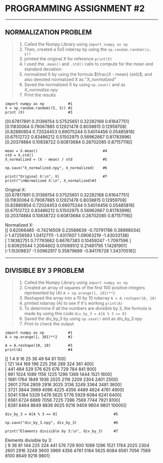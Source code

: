 # **PROGRAMMING ASSIGNMENT #2**
___
## NORMALIZATION PROBLEM
> 1. Called the Numpy Library using `import numpy as np`
> 2. Then, created a 5x5 ndarray by using the `np.random.random((x, y))`
> 3. printed the original X for reference `print(X)`
> 4. I used the `.mean()` and `.std()` calls to compute for the mean and standard deviation
> 5. normalized X by using the formula $\frac{X - mean} {std}$, and also denoted normalized X as "*X_normalized*"
> 6. Saved the normalized X by using `np.save()` and as *X_normalize.npy*
> 7. Print the results
```phyton
import numpy as np           #1   
X = np.random.random((5, 5)) #2   
print (X)                    #3  
```
[[0.67817891 0.31366154 0.57525651 0.32282168 0.61647751]  
 [0.11830064 0.79067885 0.12921478 0.8038815  0.12959708]  
 [0.82880854 0.72024453 0.69075244 0.54014456 0.05485816]  
 [0.67512722 0.83486212 0.51502975 0.56962667 0.81783996]  
 [0.20374884 0.10838722 0.60813684 0.28702085 0.87157116]]
```phyton
mean = X.mean()                              #4
std = X.std()
X_normalized = (X - mean) / std              #5

np.save("X_normalized.npy", X_normalized)    #6

print("Original X:\n", X)                    #7
print("\nNormalized X:\n", X_normalized)#3  
``` 
Original X:  
[[0.67817891 0.31366154 0.57525651 0.32282168 0.61647751]  
 [0.11830064 0.79067885 0.12921478 0.8038815  0.12959708]  
 [0.82880854 0.72024453 0.69075244 0.54014456 0.05485816]  
 [0.67512722 0.83486212 0.51502975 0.56962667 0.81783996]  
 [0.20374884 0.10838722 0.60813684 0.28702085 0.87157116]]
  
Normalized X:  
[[ 0.62066485 -0.74216509  0.23586639 -0.70791786  0.38998034]  
 [-1.47256563  1.04127111 -1.4317607   1.09063219 -1.43033138]  
 [ 1.18382751  0.77793662  0.66767383  0.10459247 -1.7097596 ]  
 [ 0.60925544  1.2064602   0.01069512  0.21481795  1.14281901]  
 [-1.15309837 -1.50962917  0.35879689 -0.84176728  1.34370516]]  

___
## **DIVISIBLE BY 3 PROBLEM**
> 1. Called the Numpy Library using `import numpy as np`
> 2. Created an array of squares of the first 100 positive integers represented by (A) `A = np.arange(1, 101)**2`
> 3. Reshaped the array into a 10 by 10 ndarray `A = A.reshape(10, 10)`
> 4. printed ndarray (A) to see if it's working `print(A)`
> 5. To determine if all the numbers are divisible by 3, the formula is made by using this code `div_by_3 = A[A % 3 == 0]`
> 6. Saved the div_by_3 by using `np.save()` and as *div_by_3.npy*
> 7. Print to check the output
```phyton
import numpy as np           #1
A = np.arange(1, 101)**2     #2

A = A.reshape(10, 10)        #3
print(A)                     #4
```
[[    1     4     9    16    25    36    49    64    81   100]  
 [  121   144   169   196   225   256   289   324   361   400]  
 [  441   484   529   576   625   676   729   784   841   900]  
 [  961  1024  1089  1156  1225  1296  1369  1444  1521  1600]  
 [ 1681  1764  1849  1936  2025  2116  2209  2304  2401  2500]  
 [ 2601  2704  2809  2916  3025  3136  3249  3364  3481  3600]  
 [ 3721  3844  3969  4096  4225  4356  4489  4624  4761  4900]  
 [ 5041  5184  5329  5476  5625  5776  5929  6084  6241  6400]  
 [ 6561  6724  6889  7056  7225  7396  7569  7744  7921  8100]  
 [ 8281  8464  8649  8836  9025  9216  9409  9604  9801 10000]]
 
```phyton
div_by_3 = A[A % 3 == 0]                          #5

np.save("div_by_3.npy", div_by_3)                 #6

print("Elements divisible by 3:\n", div_by_3)     #7
```
Elements divisible by 3:  
 [   9   36   81  144  225  324  441  576  729  900 1089 1296 1521 1764
 2025 2304 2601 2916 3249 3600 3969 4356 4761 5184 5625 6084 6561 7056
 7569 8100 8649 9216 9801]
